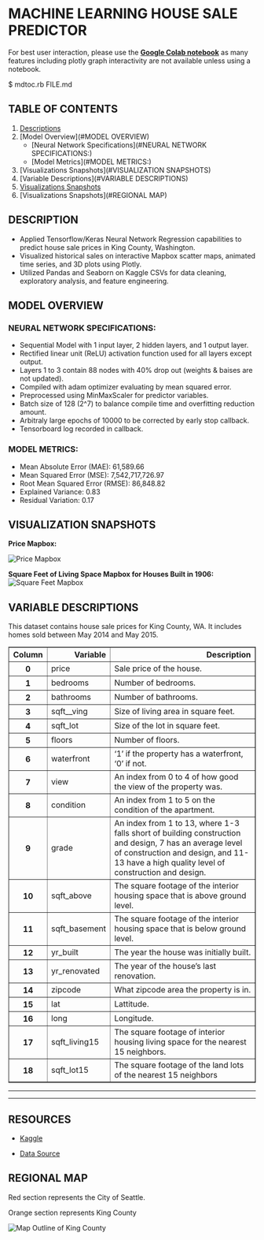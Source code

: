 # MACHINE LEARNING HOUSE SALE PREDICTOR
For best user interaction, please use the [**Google Colab notebook**](https://colab.research.google.com/drive/16fxDjot_85PfMpMvJKpHJbPC4garb1Re?usp=sharing) as many features including plotly graph interactivity are not available unless using a notebook. 

$ mdtoc.rb FILE.md 
## TABLE OF CONTENTS
1. [Descriptions](#DESCRIPTION)
2. [Model Overview](#MODEL OVERVIEW)
    * [Neural Network Specifications](#NEURAL NETWORK SPECIFICATIONS:)
    * [Model Metrics](#MODEL METRICS:)
3. [Visualizations Snapshots](#VISUALIZATION SNAPSHOTS)
4. [Variable Descriptions](#VARIABLE DESCRIPTIONS)
5. [Visualizations Snapshots](#RESOURCES)
6. [Visualizations Snapshots](#REGIONAL MAP)

## DESCRIPTION
* Applied Tensorflow/Keras Neural Network Regression capabilities to predict house sale prices in King County, Washington.
* Visualized historical sales on interactive Mapbox scatter maps, animated time series, and 3D plots using Plotly.
* Utilized Pandas and Seaborn on Kaggle CSVs for data cleaning, exploratory analysis, and feature engineering.

## MODEL OVERVIEW

### NEURAL NETWORK SPECIFICATIONS:
* Sequential Model with 1 input layer, 2 hidden layers, and 1 output layer.
* Rectified linear unit (ReLU) activation function used for all layers except output.
* Layers 1 to 3 contain 88 nodes with 40% drop out (weights & baises are not updated).
* Compiled with adam optimizer evaluating by mean squared error. 
* Preprocessed using MinMaxScaler for predictor variables.
* Batch size of 128 (2^7) to balance compile time and overfitting reduction amount.
* Arbitraly large epochs of 10000 to be corrected by early stop callback.
* Tensorboard log recorded in callback.

### MODEL METRICS:
* Mean Absolute Error (MAE): 61,589.66
* Mean Squared Error (MSE): 7,542,717,726.97
* Root Mean Squared Error (RMSE): 86,848.82
* Explained Variance: 0.83
* Residual Variation: 0.17

## VISUALIZATION SNAPSHOTS
**Price Mapbox:**

![Price Mapbox](https://github.com/aidanandrucyk/Machine_Learning_Predictor_for_King_County_Home_Sale_Price/blob/master/img/price_map.png)

**Square Feet of Living Space Mapbox for Houses Built in 1906:**
![Square Feet Mapbox](https://github.com/aidanandrucyk/Machine_Learning_Predictor_for_King_County_Home_Sale_Price/blob/master/img/sqrt_feet_map.png)

## VARIABLE DESCRIPTIONS
<p>This dataset contains house sale prices for King County, WA. It includes homes sold between May 2014 and May 2015.</p>
<table border="1" class="dataframe">
  <thead>
    <tr style="text-align: right;">
      <th>Column</th>
      <th>Variable</th>
      <th>Description</th>
    </tr>
  </thead>
  <tbody>
    <tr>
      <th>0</th>
      <td>price</td>
      <td>Sale price of the house.</td>
    </tr>
    <tr>
      <th>1</th>
      <td>bedrooms</td>
      <td>Number of bedrooms.</td>
    </tr>
    <tr>
      <th>2</th>
      <td>bathrooms</td>
      <td>Number of bathrooms.</td>
    </tr>
    <tr>
      <th>3</th>
      <td>sqft__ving</td>
      <td>Size of living area in square feet.</td>
    </tr>
    <tr>
      <th>4</th>
      <td>sqft_lot</td>
      <td>Size of the lot in square feet.</td>
    </tr>
    <tr>
      <th>5</th>
      <td>floors</td>
      <td>Number of floors.</td>
    </tr>
    <tr>
      <th>6</th>
      <td>waterfront</td>
      <td>‘1’ if the property has a waterfront, ‘0’ if not.</td>
    </tr>
    <tr>
      <th>7</th>
      <td>view</td>
      <td>An index from 0 to 4 of how good the view of the property was.</td>
    </tr>
    <tr>
      <th>8</th>
      <td>condition</td>
      <td>An index from 1 to 5 on the condition of the apartment.</td>
    </tr>
    <tr>
      <th>9</th>
      <td>grade</td>
      <td>An index from 1 to 13, where 1-3 falls short of building construction and design, 7 has an average level of construction and design, and 11-13 have a high quality level of construction and design.</td>
    </tr>
    <tr>
      <th>10</th>
      <td>sqft_above</td>
      <td>The square footage of the interior housing space that is above ground level.</td>
    </tr>
    <tr>
      <th>11</th>
      <td>sqft_basement </td>
      <td>The square footage of the interior housing space that is below ground level.</td>
    </tr>
    <tr>
      <th>12</th>
      <td>yr_built</td>
      <td>The year the house was initially built.</td>
    </tr>
    <tr>
      <th>13</th>
      <td>yr_renovated</td>
      <td>The year of the house’s last renovation.</td>
    </tr>
    <tr>
      <th>14</th>
      <td>zipcode</td>
      <td>What zipcode area the property is in.</td>
    </tr>
    <tr>
      <th>15</th>
      <td>lat</td>
      <td>Lattitude.</td>
    </tr>
    <tr>
      <th>16</th>
      <td>long</td>
      <td>Longitude.</td>
    </tr>
        <tr>
      <th>17</th>
      <td>sqft_living15</td>
      <td>The square footage of interior housing living space for the nearest 15 neighbors.</td>
    </tr>
        <tr>
      <th>18</th>
      <td>sqft_lot15</td>
      <td>The square footage of the land lots of the nearest 15 neighbors</td>
    </tr>
  </tbody>
</table>

---
----
## RESOURCES
- [Kaggle](https://www.kaggle.com/harlfoxem/housesalesprediction)

- [Data Source](https://geodacenter.github.io/data-and-lab//KingCounty-HouseSales2015/)

## REGIONAL MAP

Red section represents the City of Seattle.

Orange section represents King County

![Map Outline of King County](https://upload.wikimedia.org/wikipedia/commons/thumb/f/fe/King_County_Washington_Incorporated_and_Unincorporated_areas_Burien_Highlighted.svg/1200px-King_County_Washington_Incorporated_and_Unincorporated_areas_Burien_Highlighted.svg.png)
